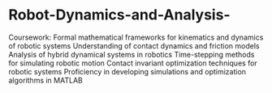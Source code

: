 # Robot-Dynamics-and-Analysis-
Coursework:
Formal mathematical frameworks for kinematics and dynamics of robotic systems
Understanding of contact dynamics and friction models
Analysis of hybrid dynamical systems in robotics
Time-stepping methods for simulating robotic motion
Contact invariant optimization techniques for robotic systems
Proficiency in developing simulations and optimization algorithms in MATLAB



